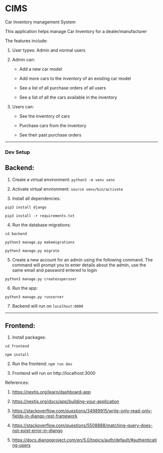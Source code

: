 # CIMS
Car Inventory management System

This application helps manage Car Inventory for a dealer/manufacturer

The features include:

1. User types: Admin and normal users

2. Admin can:

    * Add a new car model

    * Add more cars to the inventory of an existing car model

    * See a list of all purchase orders of all users

    * See a list of all the cars available in the inventory

3. Users can:

    * See the inventory of cars

    * Purchase cars from the inventory

    * See their past purchase orders

_________________

<h3> Dev Setup </h3>

## Backend:

1. Create a virtual environment: `python3 -m venv venv`

2. Activate virtual environment: `source venv/bin/activate`

3. Install all dependencies: 
```
pip3 install django

pip3 install -r requirements.txt
```

4. Run the database migrations: 
```
cd backend

python3 manage.py makemigrations

python3 manage.py migrate
```
5. Create a new account for an admin using the following command. The command will prompt you to enter details about the admin, use the same email and password entered to login
```
python3 manage.py createsuperuser
```

6. Run the app: 
```
python3 manage.py runserver
```

7. Backend will run on `localhost:8000`


__________________
## Frontend:

1. Install packages: 

```
cd frontend

npm install
```

2. Run the frontend: `npm run dev`

3. Frontend will run on http://localhost:3000

References:
1. https://nextjs.org/learn/dashboard-app

2. https://nextjs.org/docs/app/building-your-application

3. https://stackoverflow.com/questions/34989915/write-only-read-only-fields-in-django-rest-framework 

4. https://stackoverflow.com/questions/5508888/matching-query-does-not-exist-error-in-django 

5. https://docs.djangoproject.com/en/5.0/topics/auth/default/#authenticating-users
